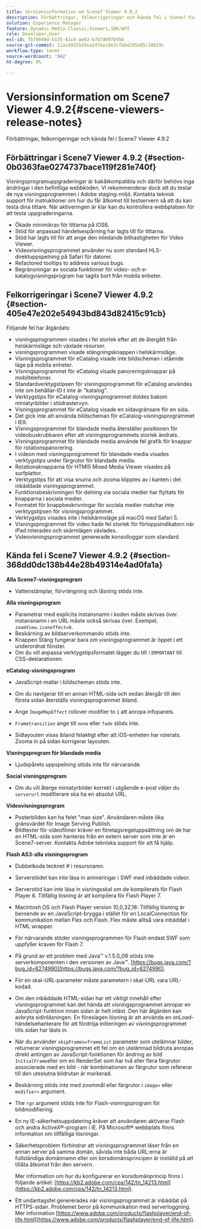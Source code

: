 ```yaml
---
title: Versionsinformation om Scene7 Viewer 4.9.2
description: Förbättringar, felkorrigeringar och kända fel i Scene7 Viewer 4.9.2
solution: Experience Manager
feature: Dynamic Media Classic,Viewers,SDK/API
role: Developer,User
exl-id: fb79049d-b135-41c4-ae63-b7b74697b956
source-git-commit: 11acb9151d3ea247eecde3cfbbd295a95c10829c
workflow-type: tm+mt
source-wordcount: '942'
ht-degree: 0%

---
```


# Versionsinformation om Scene7 Viewer 4.9.2{#scene-viewers-release-notes}

Förbättringar, felkorrigeringar och kända fel i Scene7 Viewer 4.9.2

## Förbättringar i Scene7 Viewer 4.9.2 {#section-0b0363fae0274737bace119f281e740f}

Visningsprogramuppgraderingar är bakåtkompatibla och därför behövs inga ändringar i den befintliga webbkoden. Vi rekommenderar dock att du testar de nya visningsprogrammen i Adobe staging-miljö. Kontakta teknisk support för instruktioner om hur du får åtkomst till testservern så att du kan testa dina tittare. När aktiveringen är klar kan du kontrollera webbplatsen för att testa uppgraderingarna.

* Ökade minimikrav för tittarna på iOS6.
* Stöd för anpassad händelsespårning har lagts till för tittarna.
* Stöd har lagts till för att ange den inledande bithastigheten för Video Viewer.
* Videovisningsprogrammet använder nu som standard HLS-direktuppspelning på Safari för datorer.
* Refactored tooltips to address various bugs.
* Begränsningar av sociala funktioner för video- och e-katalogvisningsprogram har tagits bort från mobila enheter.

## Felkorrigeringar i Scene7 Viewer 4.9.2 {#section-405e47e202e54943bd843d82415c91cb}

Följande fel har åtgärdats:

* visningsprogrammen visades i fel storlek efter att de återgått från helskärmsläge och växlade resurser.
* visningsprogrammen visade stängningsknappen i helskärmsläge.
* Visningsprogrammet för eCatalog visade inte bildscheman i stående läge på mobila enheter.
* Visningsprogrammet för eCatalog visade panoreringsknappar på mobiltelefoner.
* Standardverktygstipsen för visningsprogrammet för eCatalog användes inte om behållar-ID:t inte är &quot;katalog&quot;.
* Verktygstips för eCatalog-visningsprogrammet doldes bakom miniatyrbilder i stödrastervyn.
* Visningsprogrammet för eCatalog visade en sidavgränsare för en sida.
* Det gick inte att använda bildscheman för eCatalog-visningsprogrammet i IE9.
* Visningsprogrammet för blandade media återställer positionen för videobuskrubbaren efter att visningsprogrammets storlek ändrats.
* Visningsprogrammet för blandade media använde fel grafik för knappar för rotationspanorering.
* I videon med visningsprogrammet för blandade media visades verktygstips under färgrutor för blandade media.
* Rotationsknapparna för HTMl5 Mixed Media Viewer visades på surfplattor.
* Verktygstips för att visa snurra och zooma klipptes av i kanten i det inbäddade visningsprogrammet.
* Funktionsbeskrivningen för delning via sociala medier har flyttats för knapparna i sociala medier.
* Formatet för knappbeskrivningar för sociala medier matchar inte verktygstipsen för visningsprogrammet.
* Verktygstips visades inte i helskärmsläge på macOS med Safari 5.
* Visningsprogrammet för video hade fel storlek för förloppsindikatorn när iPad roterades och skärmlägen växlades.
* Videovisningsprogrammet genererade konsolloggar som standard.

## Kända fel i Scene7 Viewer 4.9.2 {#section-368dd0dc138b44e28b49314e4ad0fa1a}

**Alla Scene7-visningsprogram**

* Vattenstämplar, förvrängning och låsning stöds inte.

**Alla visningsprogram**

* Parametrar med explicita instansnamn i koden måste skrivas över. instansnamn i en URL måste också skrivas över. Exempel, `zoomView.iconeffect=0`.
* Beskärning av bildserverkommando stöds inte.
* Knappen Stäng fungerar bara om visningsprogrammet är öppet i ett underordnat fönster.
* Om du vill anpassa verktygstipsformatet lägger du till `!IMPORTANT` till CSS-deklarationen.

**eCatalog-visningsprogram**

* JavaScript-mallar i bildscheman stöds inte.
* Om du navigerar till en annan HTML-sida och sedan återgår till den första sidan återställs visningsprogrammet ibland.
* Ange `ImageMapEffect` rollover modifier to `1` att anropa infopanels.

* `Frametransition` ange till `none` eller `fade` stöds inte.

* Sidlayouten visas ibland felaktigt efter att iOS-enheten har roterats. Zooma in på sidan korrigerar layouten.

**Visningsprogram för blandade media**

* Ljudspårets uppspelning stöds inte för närvarande.

**Social visningsprogram**

* Om du vill återge miniatyrbilder korrekt i utgående e-post väljer du `serverurl` modifierare ska ha en absolut URL.

**Videovisningsprogram**

* Posterbilden kan ha felet &quot;max size&quot;. Användaren måste öka gränsvärdet för Image Serving Publish.
* Bildtexter för videofilmer kräver en företagsregeluppsättning om de har en HTML-sida som hanteras från en extern server som inte är en Scene7-server. Kontakta Adobe tekniska support för att få hjälp.

**Flash AS3-alla visningsprogram**

* Dubbelkoda tecknet # i resursnamn.
* Serverstödet kan inte läsa in animeringar i SWF med inbäddade videor.
* Serverstöd kan inte läsa in visningsskal om de kompilerats för Flash Player 6. Tillfällig lösning är att kompilera för Flash Player 7.
* Macintosh OS och Flash Player version 10,0,32,18: Tillfällig lösning är beroende av en JavaScript-brygga i stället för en LocalConnection för kommunikation mellan Flex och Flash. Flex måste alltså vara inbäddat i HTML wrapper.
* För närvarande stöder visningsprogrammen för Flash endast SWF som uppfyller kraven för Flash 7.
* På grund av ett problem med Java™ v.1.5.0_06 stöds inte serverkomponenten i den versionen av Java™. [https://bugs.java.com/?bug_id=6274990](https://bugs.java.com/?bug_id=6274990).
* För en skal-URL-parameter måste parametern i skal-URL vara URL-kodad.
* Om den inbäddade HTML-sidan har ett viktigt innehåll efter visningsprogrammet kan det hända att visningsprogrammet anropar en JavaScript-funktion innan sidan är helt inläst. Den här åtgärden kan avbryta sidinläsningen. En föreslagen lösning är att använda en onLoad-händelsehanterare för att fördröja initieringen av visningsprogrammet tills sidan har lästs in.
* När du använder `skipFrames=frameList` parameter som utelämnar bilder, returnerar visningsprogrammet ett fel om en utelämnad bildruta anropas direkt antingen av JavaScript-funktionen för ändring av bild `InitialFrame`eller om en RenderSet som har två eller flera färgrutor associerade med en bild - när kombinationen av färgrutor som refererar till den uteslutna bildrutan är markerad.

* Beskärning stöds inte med zoommål eller färgrutor i `image=` eller `modifier=` argument.

* The `rgn` argument stöds inte för Flash-visningsprogram för bildmodifiering.
* En ny IE-säkerhetsuppdatering kräver att användaren aktiverar Flash och andra ActiveX®-program i IE. På Microsoft® webbplats finns information om tillfälliga lösningar.
* Säkerhetsproblem förhindrar att visningsprogrammet läser från en annan server på samma domän, såvida inte båda URL:erna är fullständiga domännamn eller om korsdomänsprincipen är inställd på att tillåta åtkomst från den servern.


   Mer information om hur du konfigurerar en korsdomänprincip finns i följande artikel: [https://kb2.adobe.com/cps/142/tn_14213.html](https://kb2.adobe.com/cps/142/tn_14213.html).

* Ett undantagsfel genererades när visningsprogrammet är inbäddat på HTTPS-sidan. Problemet beror på kommunikation med serverloggning. Mer information [https://www.adobe.com/products/flashplayer/end-of-life.html](https://www.adobe.com/products/flashplayer/end-of-life.html).
